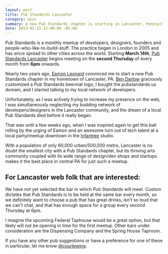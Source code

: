 ```yaml
---
layout: post
title: Pub Standards Lancaster
category: misc
summary: A new Pub Standards chapter is starting in Lancaster, Pennsylvania
date: 2013-02-11 12:00:00 -05:00
---
```


Pub Standards is a monthly meetup of developers, designers, founders and people-who-like-to-build-stuff.  The practice
began in London in 2005 and has since spread to other cities across the world. Starting **March 14th**,
[Pub Standards Lancaster](http://pubstandards.us) begins meeting on the **second Thursday** of every month from
**6pm** onwards.

Nearly two years ago, [Eamon Leonard](https://twitter.com/eamonleonard) convinced me to start a new Pub Standards
chapter in my hometown of Lancaster, PA. [Ben Darlow](https://twitter.com/kapowaz) graciously customized a Pub Standards
beermat logo, I bought the pubstandards.us domain, and I started talking to my local network of developers.

Unfortunately, as I was actively trying to increase my presence on the web, I was simultaneously neglecting my budding
network of developers/designers in the Lancaster community, and the dream of a local Pub Standards died before it
really began.

That was until a few weeks ago, when I was inspired again to get this ball rolling by the urging of Eamon and an
awesome turn out of tech talent at a local party/meetup downtown in the [Infantree](http://www.theinfantree.com/)
studio.

With a population of only 60,000 urban/500,000 metro, Lancaster is no doubt the smallest city with a Pub Standards
chapter, but its thriving arts community coupled with its wide range of design/dev shops and startups makes it the best
place in central PA for just such a meetup.

## For Lancaster web folk that are interested:
We have not yet selected the bar in which Pub Standards will meet. Custom dictates that Pub Standards is to be held at
the same bar every month, so we definitely want to choose a pub that has great drinks, isn't so loud that we can't chat,
and that has enough space for a group every second Thursday at 6pm.

I imagine the upcoming Federal Taphouse would be a great option, but that likely will not be opening in time for the
first meetup.  Other bars under consideration are the Dispensing Company and the Spring House Taproom.

If you have any other pub suggestions or have a preference for one of these in particular, let me know
[@courtewing](https://twitter.com/courtewing).

